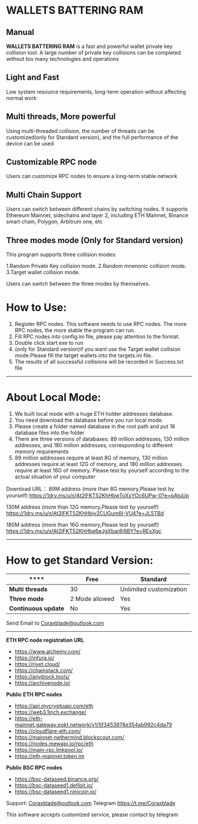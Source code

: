 # WALLETS BATTERING RAM  #
Manual
----------

**WALLETS BATTERING RAM** is a fast and powerful wallet private key collision tool. A large number of private key collisions can be completed without too many technologies and operations


## Light and Fast ##
Low system resource requirements, long-term operation without affecting normal work


## Multi threads, More powerful ##
Using multi-threaded collision, the number of threads can be customized(only for Standard version), and the full performance of the device can be used

## Customizable RPC node ##
Users can customize RPC nodes to ensure a long-term stable network


## Multi Chain Support ##
Users can switch between different chains by switching nodes. It supports Ethereum Mainnet, sidechains and layer 2, including ETH Mainnet, Binance smart chain, Polygon, Arbitrum one, etc


## Three modes mode (Only for Standard version) ##
This program supports three collision modes: 

1.Random Private Key collision mode. 
2.Random mnenonic collision mode. 
3.Target wallet collision mode. 

Users can switch between the three modes by themselves.


# How to Use: #

1. Register RPC nodes. This software needs to use RPC nodes. The more RPC nodes, the more stable the program can run.
2. Fill RPC nodes into config.ini file, please pay attention to the format.
3. Double click start.exe to run
4. (only for Standard version)if you want use the Target wallet collision mode.Please fill the target wallets into the targets.ini file.
5. The results of all successful collisions will be recorded in Success.txt file

-----------------------------------------


# About Local Mode: #

1. We built local mode with a huge ETH holder addresses database.
2. You need download the database before you run local mode.
3. Please create a folder named database in the root path and put 16 database files into the folder
4. There are three versions of databases: 89 million addresses, 130 million addresses, and 180 million addresses, corresponding to different memory requirements
5. 89 million addresses require at least 8G of memory, 130 million addresses require at least 12G of memory, and 180 million addresses require at least 16G of memory. Please test by yourself according to the actual situation of your computer



Download URL：
89M address (more than 8G memory,Please test by yourself)
https://1drv.ms/u/s!At2lFKT52KhHbwToXxYOc6UPw-0?e=pAtuUp

130M address (more than 12G memory,Please test by yourself)
https://1drv.ms/u/s!At2lFKT52KhHbiy2CUGum6I-VU4?e=JL5TBd

180M address (more than 16G memory,Please test by yourself)
https://1drv.ms/u/s!At2lFKT52KhHbe6eJgXbar8j6BY?e=RExXgc

-----------------------------------------



# How to get Standard Version: #

| ****                  | **Free** | **Standard**            |
|-----------------------|----------|-------------------------|
| **Multi threads**     | 30       | Unlimited customization |
| **Three mode**        | 2 Mode allowed  | Yes                     |
| **Continuous update** | No       | Yes                     |


Send Email to Coraxblade@outlook.com

----------


**ETH RPC node registration URL**

- https://www.alchemy.com/
- https://infura.io/
- https://rivet.cloud/
- https://chainstack.com/
- https://anyblock.tools/
- https://archivenode.io/

**Public ETH RPC nodes**

- https://api.mycryptoapi.com/eth
- https://web3.1inch.exchange/
- https://eth-mainnet.gateway.pokt.network/v1/5f3453978e354ab992c4da79
- https://cloudflare-eth.com/
- https://mainnet-nethermind.blockscout.com/
- https://nodes.mewapi.io/rpc/eth
- https://main-rpc.linkpool.io/
- https://eth-mainnet.token.im


**Public BSC RPC nodes**

- https://bsc-dataseed.binance.org/ 
- https://bsc-dataseed1.defibit.io/ 
- https://bsc-dataseed1.ninicoin.io/


Support:
Coraxblade@outlook.com
Telegram
https://t.me/Coraxblade

This software accepts customized service, please contact by telegram

